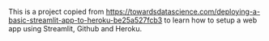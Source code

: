 This is a project copied from https://towardsdatascience.com/deploying-a-basic-streamlit-app-to-heroku-be25a527fcb3 to learn how to setup a web app using Streamlit, Github and Heroku. 